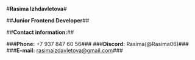 #**Rasima Izhdavletova**#

##**Junior Frontend Developer**##

##**Contact information:**##

###**Phone:** +7 937 847 60 56###
###**Discord:** Rasima(@Rasima06)###
###**E-mail:** rasimaizdavletova@gmail.com###

